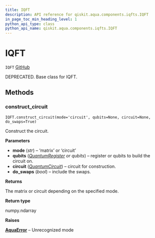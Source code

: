 ```yaml
---
title: IQFT
description: API reference for qiskit.aqua.components.iqfts.IQFT
in_page_toc_min_heading_level: 1
python_api_type: class
python_api_name: qiskit.aqua.components.iqfts.IQFT
---
```


# IQFT

<span id="qiskit.aqua.components.iqfts.IQFT" />

`IQFT` [GitHub](https://github.com/qiskit-community/qiskit-aqua/tree/stable/0.7/qiskit/aqua/components/iqfts/iqft.py "view source code")

DEPRECATED. Base class for IQFT.

## Methods

### construct\_circuit

<span id="qiskit.aqua.components.iqfts.IQFT.construct_circuit" />

`IQFT.construct_circuit(mode='circuit', qubits=None, circuit=None, do_swaps=True)`

Construct the circuit.

**Parameters**

*   **mode** (*str*) – ‘matrix’ or ‘circuit’
*   **qubits** ([*QuantumRegister*](qiskit.circuit.QuantumRegister "qiskit.circuit.QuantumRegister") *or qubits*) – register or qubits to build the circuit on.
*   **circuit** ([*QuantumCircuit*](qiskit.circuit.QuantumCircuit "qiskit.circuit.QuantumCircuit")) – circuit for construction.
*   **do\_swaps** (*bool*) – include the swaps.

**Returns**

The matrix or circuit depending on the specified mode.

**Return type**

numpy.ndarray

**Raises**

[**AquaError**](qiskit.aqua.AquaError "qiskit.aqua.AquaError") – Unrecognized mode

